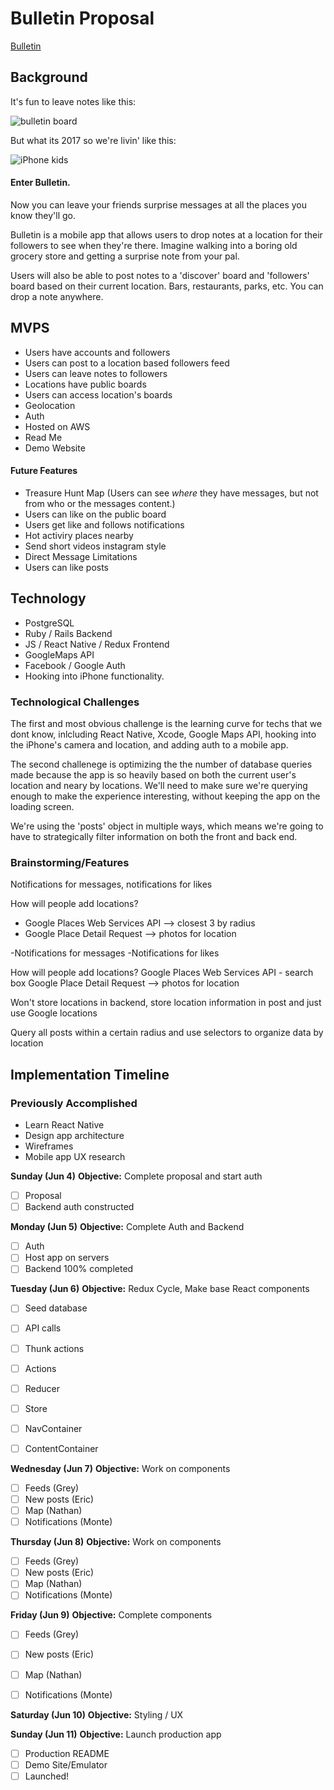 # Bulletin Proposal
[Bulletin](https://www.lmgtfy.com)

## Background
It's fun to leave notes like this:

![bulletin board](http://res.cloudinary.com/ericwindmill/image/upload/c_scale,w_400/v1496674527/IMG_2806_vkddzz.jpg)

But what its 2017 so we're livin' like this: 

![iPhone kids](http://res.cloudinary.com/ericwindmill/image/upload/c_scale,w_400/v1496629934/tech_yonvl1.jpg)

#### Enter Bulletin. 
Now you can leave your friends surprise messages at all the places you know they'll go. 

Bulletin is a mobile app that allows users to drop notes at a location for their followers to see when they're there. Imagine walking into a boring old grocery store and getting a surprise note from your pal.

Users will also be able to post notes to a 'discover' board and 'followers' board based on their current location. Bars, restaurants, parks, etc. You can drop a note anywhere.

## MVPS
* Users have accounts and followers
* Users can post to a location based followers feed
* Users can leave notes to followers
* Locations have public boards
* Users can access location's boards
* Geolocation
* Auth
* Hosted on AWS
* Read Me
* Demo Website

#### Future Features
* Treasure Hunt Map (Users can see *where* they have messages, but not from who or the messages content.)
* Users can like on the public board
* Users get like and follows notifications
* Hot activiry places nearby
* Send short videos instagram style
* Direct Message Limitations
* Users can like posts 

## Technology
* PostgreSQL
* Ruby / Rails Backend
* JS / React Native / Redux Frontend
* GoogleMaps API
* Facebook / Google Auth
* Hooking into iPhone functionality.

### Technological Challenges
The first and most obvious challenge is the learning curve for techs that we dont know, inlcluding React Native, Xcode, Google Maps API, hooking into the iPhone's camera and location, and adding auth to a mobile app.

The second challenege is optimizing the the number of database queries made because the app is so heavily based on both the current user's location and neary by locations. We'll need to make sure we're querying enough to make the experience interesting, without keeping the app on the loading screen. 

We're using the 'posts' object in multiple ways, which means we're going to have to strategically filter information on both the front and back end.

### Brainstorming/Features
Notifications for messages, notifications for likes

How will people add locations?
* Google Places Web Services API --> closest 3 by radius
* Google Place Detail Request --> photos for location

-Notifications for messages
-Notifications for likes

How will people add locations?
Google Places Web Services API - search box
Google Place Detail Request --> photos for location


Won't store locations in backend, store location information in post and just use Google locations

Query all posts within a certain radius and use selectors to organize data by location

## Implementation Timeline

### Previously Accomplished
* Learn React Native
* Design app architecture
* Wireframes
* Mobile app UX research

__Sunday (Jun 4)__
**Objective:** Complete proposal and start auth
- [ ] Proposal
- [ ] Backend auth constructed

__Monday (Jun 5)__
**Objective:** Complete Auth and Backend
- [ ] Auth
- [ ] Host app on servers
- [ ] Backend 100% completed

__Tuesday (Jun 6)__
**Objective:** Redux Cycle, Make base React components
- [ ] Seed database
- [ ] API calls
- [ ] Thunk actions
- [ ] Actions
- [ ] Reducer
- [ ] Store

- [ ] NavContainer
- [ ] ContentContainer

__Wednesday (Jun 7)__
**Objective:** Work on components
- [ ] Feeds (Grey)
- [ ] New posts (Eric)
- [ ] Map (Nathan)
- [ ] Notifications (Monte)

__Thursday (Jun 8)__
**Objective:** Work on components
- [ ] Feeds (Grey)
- [ ] New posts (Eric)
- [ ] Map (Nathan)
- [ ] Notifications (Monte)

__Friday (Jun 9)__
**Objective:** Complete components
- [ ] Feeds (Grey)
- [ ] New posts (Eric)
- [ ] Map (Nathan)
- [ ] Notifications (Monte)


__Saturday (Jun 10)__
**Objective:** Styling / UX

__Sunday (Jun 11)__
**Objective:** Launch production app
- [ ] Production README
- [ ] Demo Site/Emulator
- [ ] Launched!
